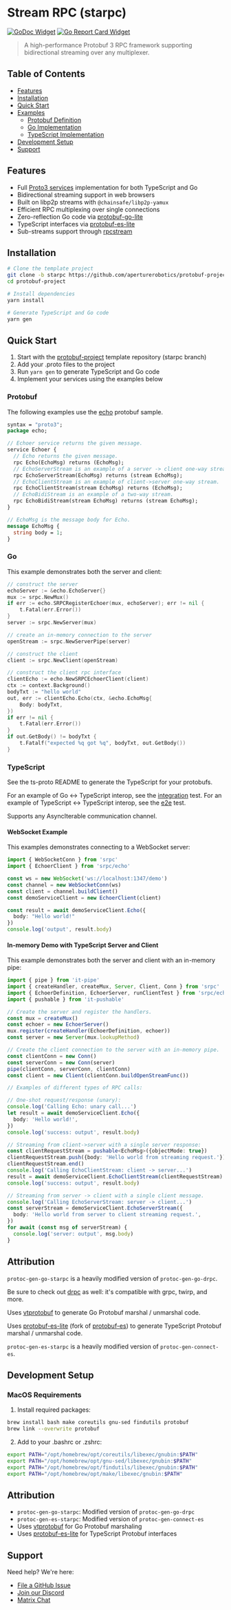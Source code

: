 # Stream RPC (starpc)

[![GoDoc Widget]][GoDoc] [![Go Report Card Widget]][Go Report Card]

> A high-performance Protobuf 3 RPC framework supporting bidirectional streaming over any multiplexer.

[GoDoc]: https://godoc.org/github.com/aperturerobotics/starpc
[GoDoc Widget]: https://godoc.org/github.com/aperturerobotics/starpc?status.svg
[Go Report Card Widget]: https://goreportcard.com/badge/github.com/aperturerobotics/starpc
[Go Report Card]: https://goreportcard.com/report/github.com/aperturerobotics/starpc

## Table of Contents

- [Features](#features)
- [Installation](#installation)
- [Quick Start](#quick-start)
- [Examples](#examples)
  - [Protobuf Definition](#protobuf)
  - [Go Implementation](#go)
  - [TypeScript Implementation](#typescript)
- [Development Setup](#development-setup)
- [Support](#support)

## Features

- Full [Proto3 services] implementation for both TypeScript and Go
- Bidirectional streaming support in web browsers
- Built on libp2p streams with `@chainsafe/libp2p-yamux`
- Efficient RPC multiplexing over single connections
- Zero-reflection Go code via [protobuf-go-lite]
- TypeScript interfaces via [protobuf-es-lite]
- Sub-streams support through [rpcstream]

[Proto3 services]: https://developers.google.com/protocol-buffers/docs/proto3#services
[protobuf-go-lite]: https://github.com/aperturerobotics/protobuf-go-lite
[protobuf-es-lite]: https://github.com/aperturerobotics/protobuf-es-lite
[rpcstream]: ./rpcstream

## Installation

```bash
# Clone the template project
git clone -b starpc https://github.com/aperturerobotics/protobuf-project
cd protobuf-project

# Install dependencies
yarn install

# Generate TypeScript and Go code
yarn gen
```

## Quick Start

1. Start with the [protobuf-project] template repository (starpc branch)
2. Add your .proto files to the project
3. Run `yarn gen` to generate TypeScript and Go code
4. Implement your services using the examples below

[protobuf-project]: https://github.com/aperturerobotics/protobuf-project/tree/starpc

### Protobuf

The following examples use the [echo](./echo/echo.proto) protobuf sample.

```protobuf
syntax = "proto3";
package echo;

// Echoer service returns the given message.
service Echoer {
  // Echo returns the given message.
  rpc Echo(EchoMsg) returns (EchoMsg);
  // EchoServerStream is an example of a server -> client one-way stream.
  rpc EchoServerStream(EchoMsg) returns (stream EchoMsg);
  // EchoClientStream is an example of client->server one-way stream.
  rpc EchoClientStream(stream EchoMsg) returns (EchoMsg);
  // EchoBidiStream is an example of a two-way stream.
  rpc EchoBidiStream(stream EchoMsg) returns (stream EchoMsg);
}

// EchoMsg is the message body for Echo.
message EchoMsg {
  string body = 1;
}
```

### Go

This example demonstrates both the server and client:

```go
// construct the server
echoServer := &echo.EchoServer{}
mux := srpc.NewMux()
if err := echo.SRPCRegisterEchoer(mux, echoServer); err != nil {
	t.Fatal(err.Error())
}
server := srpc.NewServer(mux)

// create an in-memory connection to the server
openStream := srpc.NewServerPipe(server)

// construct the client
client := srpc.NewClient(openStream)

// construct the client rpc interface
clientEcho := echo.NewSRPCEchoerClient(client)
ctx := context.Background()
bodyTxt := "hello world"
out, err := clientEcho.Echo(ctx, &echo.EchoMsg{
	Body: bodyTxt,
})
if err != nil {
	t.Fatal(err.Error())
}
if out.GetBody() != bodyTxt {
	t.Fatalf("expected %q got %q", bodyTxt, out.GetBody())
}
```

[e2e test]: ./e2e/e2e_test.go

### TypeScript

See the ts-proto README to generate the TypeScript for your protobufs.

For an example of Go <-> TypeScript interop, see the [integration] test. For an
example of TypeScript <-> TypeScript interop, see the [e2e] test.

[e2e]: ./e2e/e2e.ts
[integration]: ./integration/integration.ts

Supports any AsyncIterable communication channel.

#### WebSocket Example

This examples demonstrates connecting to a WebSocket server:

```typescript
import { WebSocketConn } from 'srpc'
import { EchoerClient } from 'srpc/echo'

const ws = new WebSocket('ws://localhost:1347/demo')
const channel = new WebSocketConn(ws)
const client = channel.buildClient()
const demoServiceClient = new EchoerClient(client)

const result = await demoServiceClient.Echo({
  body: "Hello world!"
})
console.log('output', result.body)
```

#### In-memory Demo with TypeScript Server and Client

This example demonstrates both the server and client with an in-memory pipe:

```typescript
import { pipe } from 'it-pipe'
import { createHandler, createMux, Server, Client, Conn } from 'srpc'
import { EchoerDefinition, EchoerServer, runClientTest } from 'srpc/echo'
import { pushable } from 'it-pushable'

// Create the server and register the handlers.
const mux = createMux()
const echoer = new EchoerServer()
mux.register(createHandler(EchoerDefinition, echoer))
const server = new Server(mux.lookupMethod)

// Create the client connection to the server with an in-memory pipe.
const clientConn = new Conn()
const serverConn = new Conn(server)
pipe(clientConn, serverConn, clientConn)
const client = new Client(clientConn.buildOpenStreamFunc())

// Examples of different types of RPC calls:

// One-shot request/response (unary):
console.log('Calling Echo: unary call...')
let result = await demoServiceClient.Echo({
  body: 'Hello world!',
})
console.log('success: output', result.body)

// Streaming from client->server with a single server response:
const clientRequestStream = pushable<EchoMsg>({objectMode: true})
clientRequestStream.push({body: 'Hello world from streaming request.'})
clientRequestStream.end()
console.log('Calling EchoClientStream: client -> server...')
result = await demoServiceClient.EchoClientStream(clientRequestStream)
console.log('success: output', result.body)

// Streaming from server -> client with a single client message.
console.log('Calling EchoServerStream: server -> client...')
const serverStream = demoServiceClient.EchoServerStream({
  body: 'Hello world from server to client streaming request.',
})
for await (const msg of serverStream) {
  console.log('server: output', msg.body)
}
```

## Attribution

`protoc-gen-go-starpc` is a heavily modified version of `protoc-gen-go-drpc`.

Be sure to check out [drpc] as well: it's compatible with grpc, twirp, and more.

[drpc]: https://github.com/storj/drpc

Uses [vtprotobuf] to generate Go Protobuf marshal / unmarshal code.

[vtprotobuf]: https://github.com/planetscale/vtprotobuf

Uses [protobuf-es-lite] (fork of [protobuf-es]) to generate TypeScript Protobuf marshal / unmarshal code.

[protobuf-es]: https://github.com/bufbuild/protobuf-es
[protobuf-es-lite]: https://github.com/aperturerobotics/protobuf-es-lite

`protoc-gen-es-starpc` is a heavily modified version of `protoc-gen-connect-es`.

## Development Setup

### MacOS Requirements

1. Install required packages:
```bash
brew install bash make coreutils gnu-sed findutils protobuf
brew link --overwrite protobuf
```

2. Add to your .bashrc or .zshrc:
```bash
export PATH="/opt/homebrew/opt/coreutils/libexec/gnubin:$PATH"
export PATH="/opt/homebrew/opt/gnu-sed/libexec/gnubin:$PATH"
export PATH="/opt/homebrew/opt/findutils/libexec/gnubin:$PATH"
export PATH="/opt/homebrew/opt/make/libexec/gnubin:$PATH"
```

## Attribution

- `protoc-gen-go-starpc`: Modified version of `protoc-gen-go-drpc`
- `protoc-gen-es-starpc`: Modified version of `protoc-gen-connect-es`
- Uses [vtprotobuf] for Go Protobuf marshaling
- Uses [protobuf-es-lite] for TypeScript Protobuf interfaces

[vtprotobuf]: https://github.com/planetscale/vtprotobuf

## Support

Need help? We're here:

- [File a GitHub Issue][GitHub issue]
- [Join our Discord][Join Discord]
- [Matrix Chat][Matrix Chat]

[GitHub issue]: https://github.com/aperturerobotics/starpc/issues/new
[Join Discord]: https://discord.gg/KJutMESRsT
[Matrix Chat]: https://matrix.to/#/#aperturerobotics:matrix.org
